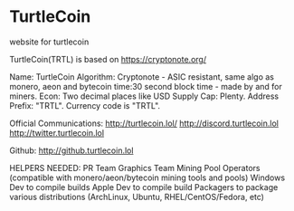 # TurtleCoin
website for turtlecoin

TurtleCoin(TRTL) is based on https://cryptonote.org/

Name: TurtleCoin
Algorithm: Cryptonote - ASIC resistant, same algo as monero, aeon and bytecoin
time:30 second block time - made by and for miners.
Econ: Two decimal places like USD
Supply Cap: Plenty.
Address Prefix: "TRTL". 
Currency code is "TRTL".
 
Official Communications:
http://turtlecoin.lol/
http://discord.turtlecoin.lol
http://twitter.turtlecoin.lol

Github:
http://github.turtlecoin.lol

HELPERS NEEDED:
PR Team
Graphics Team
Mining Pool Operators (compatible with monero/aeon/bytecoin mining tools and pools)
Windows Dev to compile builds
Apple Dev to compile build
Packagers to package various distributions (ArchLinux, Ubuntu, RHEL/CentOS/Fedora, etc)
